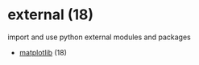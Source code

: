 # external (18)
import and use python external modules and packages

+ [matplotlib](matplotlib/README.md) (18)
